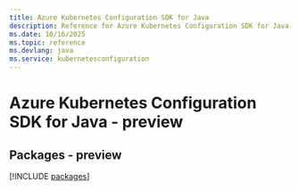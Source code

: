 ```yaml
---
title: Azure Kubernetes Configuration SDK for Java
description: Reference for Azure Kubernetes Configuration SDK for Java
ms.date: 10/16/2025
ms.topic: reference
ms.devlang: java
ms.service: kubernetesconfiguration
---
```

# Azure Kubernetes Configuration SDK for Java - preview
## Packages - preview
[!INCLUDE [packages](kubernetes-configuration-index.md)]